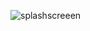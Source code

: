 
![splashscreeen](https://user-images.githubusercontent.com/29543701/45359475-f7ca8280-b5cc-11e8-89ef-2b889e9862aa.gif)
